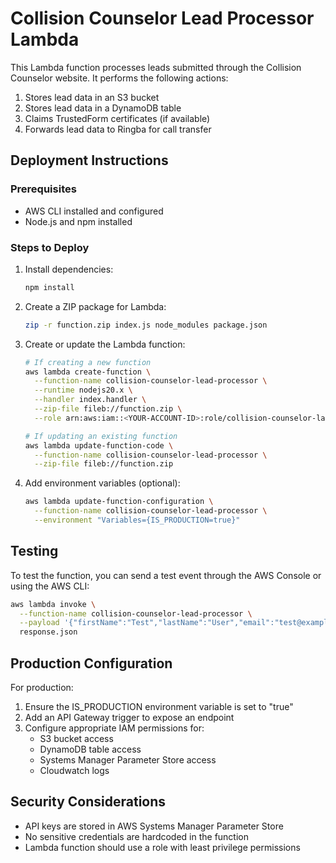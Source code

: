 # Collision Counselor Lead Processor Lambda

This Lambda function processes leads submitted through the Collision Counselor website. It performs the following actions:

1. Stores lead data in an S3 bucket
2. Stores lead data in a DynamoDB table
3. Claims TrustedForm certificates (if available)
4. Forwards lead data to Ringba for call transfer

## Deployment Instructions

### Prerequisites

- AWS CLI installed and configured
- Node.js and npm installed

### Steps to Deploy

1. Install dependencies:
   ```bash
   npm install
   ```

2. Create a ZIP package for Lambda:
   ```bash
   zip -r function.zip index.js node_modules package.json
   ```

3. Create or update the Lambda function:
   ```bash
   # If creating a new function
   aws lambda create-function \
     --function-name collision-counselor-lead-processor \
     --runtime nodejs20.x \
     --handler index.handler \
     --zip-file fileb://function.zip \
     --role arn:aws:iam::<YOUR-ACCOUNT-ID>:role/collision-counselor-lambda-role

   # If updating an existing function
   aws lambda update-function-code \
     --function-name collision-counselor-lead-processor \
     --zip-file fileb://function.zip
   ```

4. Add environment variables (optional):
   ```bash
   aws lambda update-function-configuration \
     --function-name collision-counselor-lead-processor \
     --environment "Variables={IS_PRODUCTION=true}"
   ```

## Testing

To test the function, you can send a test event through the AWS Console or using the AWS CLI:

```bash
aws lambda invoke \
  --function-name collision-counselor-lead-processor \
  --payload '{"firstName":"Test","lastName":"User","email":"test@example.com","mobile":"1234567890","zipCode":"90210","accidentDate":"2023-01-01","hasAttorney":"no","atFault":false,"priorSettlement":false,"lead_id":"CL-TEST123"}' \
  response.json
```

## Production Configuration

For production:

1. Ensure the IS_PRODUCTION environment variable is set to "true"
2. Add an API Gateway trigger to expose an endpoint
3. Configure appropriate IAM permissions for:
   - S3 bucket access
   - DynamoDB table access
   - Systems Manager Parameter Store access
   - Cloudwatch logs

## Security Considerations

- API keys are stored in AWS Systems Manager Parameter Store
- No sensitive credentials are hardcoded in the function
- Lambda function should use a role with least privilege permissions 